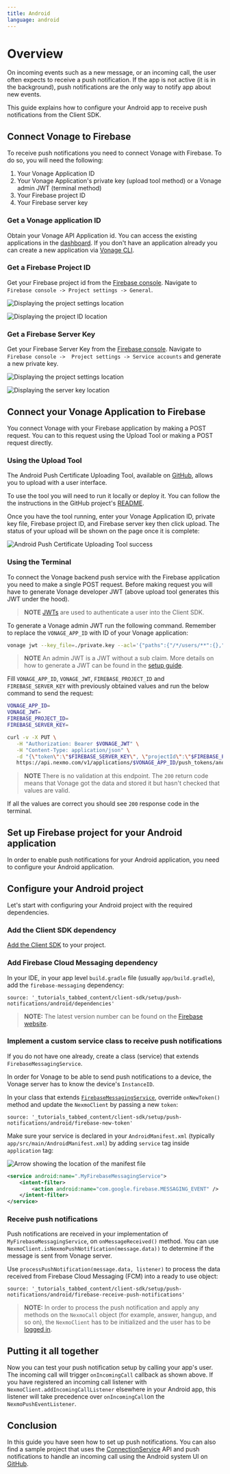 ```yaml
---
title: Android
language: android
---
```


# Overview

On incoming events such as a new message, or an incoming call, the user often expects to receive a push notification. If the app is not active (it is in the background), push notifications are the only way to notify app about new events.

This guide explains how to configure your Android app to receive push notifications from the Client SDK.

## Connect Vonage to Firebase

To receive push notifications you need to connect Vonage with Firebase. To do so, you will need the following:

1. Your Vonage Application ID
1. Your Vonage Application's private key (upload tool method) or a Vonage admin JWT (terminal method)
1. Your Firebase project ID
1. Your Firebase server key

### Get a Vonage application ID

Obtain your Vonage API Application id. You can access the existing applications in the [dashboard](https://dashboard.nexmo.com/voice/your-applications). If you don't have an application already you can create a new application via [Vonage CLI](/client-sdk/setup/create-your-application).

### Get a Firebase Project ID

Get your Firebase project id from the [Firebase console](https://console.firebase.google.com/). Navigate to `Firebase console -> Project settings -> General`.

![Displaying the project settings location](/screenshots/setup/client-sdk/set-up-push-notifications/firebase-project-settings.png)

![Displaying the project ID location](/screenshots/setup/client-sdk/set-up-push-notifications/firebase-project-id.png)

### Get a Firebase Server Key

Get your Firebase Server Key from the [Firebase console](https://console.firebase.google.com/). Navigate to `Firebase console ->  Project settings -> Service accounts` and generate a new private key. 

![Displaying the project settings location](/screenshots/setup/client-sdk/set-up-push-notifications/firebase-project-settings.png)

![Displaying the server key location](/screenshots/setup/client-sdk/set-up-push-notifications/firebase-token.png)

## Connect your Vonage Application to Firebase

You connect Vonage with your Firebase application by making a POST request. You can to this request using the Upload Tool or making a POST request directly.

### Using the Upload Tool

The Android Push Certificate Uploading Tool, available on [GitHub](https://github.com/nexmo-community/android-push-uploader), allows you to upload with a user interface.

To use the tool you will need to run it locally or deploy it. You can follow the the instructions in the GitHub project's [README](https://github.com/nexmo-community/android-push-uploader#running-the-project). 

Once you have the tool running, enter your Vonage Application ID, private key file, Firebase project ID, and Firebase server key then click upload. The status of your upload will be shown on the page once it is complete:

![Android Push Certificate Uploading Tool success](/images/client-sdk/push-notifications/android-push-uploader-success.png)

### Using the Terminal

To connect the Vonage backend push service with the Firebase application you need to make a single POST request. Before making request you will have to generate Vonage developer JWT (above upload tool generates this JWT under the hood).

> **NOTE** [JWTs](https://jwt.io) are used to authenticate a user into the Client SDK.

To generate a Vonage admin JWT run the following command. Remember to replace the `VONAGE_APP_ID` with ID of your Vonage application:

```bash
vonage jwt --key_file=./private.key --acl='{"paths":{"/*/users/**":{},"/*/conversations/**":{},"/*/sessions/**":{},"/*/devices/**":{},"/*/image/**":{},"/*/media/**":{},"/*/applications/**":{},"/*/push/**":{},"/*/knocking/**":{},"/*/legs/**":{}}}' --app_id=VONAGE_APP_ID
```

> **NOTE** An admin JWT is a JWT without a sub claim. More details on how to generate a JWT can be found in the [setup guide](/tutorials/client-sdk-generate-test-credentials#generate-a-user-jwt).

Fill `VONAGE_APP_ID`, `VONAGE_JWT`, `FIREBASE_PROJECT_ID` and `FIREBASE_SERVER_KEY` with previously obtained values and run the below command to send the request:

```sh
VONAGE_APP_ID=
VONAGE_JWT=
FIREBASE_PROJECT_ID=
FIREBASE_SERVER_KEY=

curl -v -X PUT \
   -H "Authorization: Bearer $VONAGE_JWT" \
   -H "Content-Type: application/json" \
   -d "{\"token\":\"$FIREBASE_SERVER_KEY\", \"projectId\":\"$FIREBASE_PROJECT_ID\"}" \
   https://api.nexmo.com/v1/applications/$VONAGE_APP_ID/push_tokens/android  
```

> **NOTE** There is no validation at this endpoint. The `200` return code means that Vonage got the data and stored it but hasn't checked that values are valid.

If all the values are correct you should see `200` response code in the terminal.

## Set up Firebase project for your Android application

In order to enable push notifications for your Android application, you need to configure your Android application.

## Configure your Android project 

Let's start with configuring your Android project with the required dependencies.

### Add the Client SDK dependency

[Add the Client SDK](/client-sdk/setup/add-sdk-to-your-app/android) to your project.

### Add Firebase Cloud Messaging dependency

In your IDE, in your app level `build.gradle` file (usually `app/build.gradle`), add the `firebase-messaging` dependency:

```tabbed_content
source: '_tutorials_tabbed_content/client-sdk/setup/push-notifications/android/dependencies'
```

> **NOTE:** The latest version number can be found on the [Firebase website](https://firebase.google.com/docs/cloud-messaging/android/client#add_firebase_sdks_to_your_app).

### Implement a custom service class to receive push notifications

If you do not have one already, create a class (service) that extends `FirebaseMessagingService`. 

In order for Vonage to be able to send push notifications to a device, the Vonage server has to know the device's `InstanceID`.

In your class that extends [`FirebaseMessagingService`](https://firebase.google.com/docs/reference/android/com/google/firebase/messaging/FirebaseMessagingService),  override `onNewToken()` method and update the `NexmoClient` by passing a new `token`:

```tabbed_content
source: '_tutorials_tabbed_content/client-sdk/setup/push-notifications/android/firebase-new-token'
```

Make sure your service is declared in your `AndroidManifest.xml` (typically `app/src/main/AndroidManifest.xml`) by adding `service` tag inside `application` tag:

![Arrow showing the location of the manifest file](/screenshots/tutorials/client-sdk/android-shared/android-manifest-file.png)

```xml
<service android:name=".MyFirebaseMessagingService">
    <intent-filter>
        <action android:name="com.google.firebase.MESSAGING_EVENT" />
    </intent-filter>
</service>
```

### Receive push notifications

Push notifications are received in your implementation of `MyFirebaseMessagingService`, on `onMessageReceived()` method. You can use `NexmoClient.isNexmoPushNotification(message.data))` to determine if the message is sent from Vonage server.

Use `processPushNotification(message.data, listener)` to process the data received from Firebase Cloud Messaging (FCM) into a ready to use object:

```tabbed_content
source: '_tutorials_tabbed_content/client-sdk/setup/push-notifications/android/firebase-receive-push-notifications'
```

> **NOTE:** In order to process the push notification and apply any methods on the `NexmoCall` object (for example, answer, hangup, and so on), the `NexmoClient` has to be initialized and the user has to be [logged in](/client-sdk/getting-started/add-sdk-to-your-app/android).

## Putting it all together

Now you can test your push notification setup by calling your app's user. The incoming call will trigger `onIncomingCall` callback as shown above. If you have registered an incoming call listener with `NexmoClient.addIncomingCallListener` elsewhere in your Android app, this listener will take precedence over `onIncomingCall`on the `NexmoPushEventListener`. 

## Conclusion

In this guide you have seen how to set up push notifications. You can also find a sample project that uses the [ConnectionService](https://developer.android.com/reference/android/telecom/ConnectionService) API and push notifications to handle an incoming call using the Android system UI on [GitHub](https://github.com/Vonage-Community/sample-client_sdk-android-connection_service).